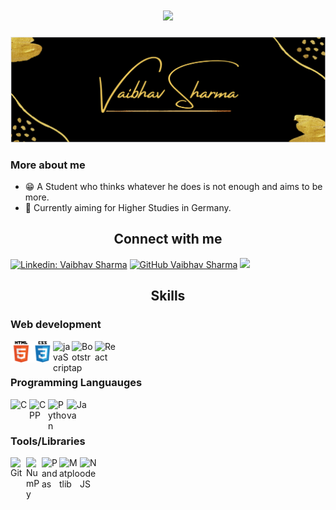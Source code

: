 <h1 align="center">
  <a href="https://git.io/typing-svg">
    <img src="https://readme-typing-svg.herokuapp.com/?lines=Greetings!👋;I'm+Vaibhav+Sharma...;This+is+my+profile!;Star+your+fav+repos⭐;Fork+them+as+well🍴;Have+a+great+time👍&center=true&size=30">
  </a>
</h1>

![Profile Banner](https://github.com/AlphaVS-76/AlphaVS-76/blob/master/Header.png?raw=true)
<br>

### More about me

- 😁 A Student who thinks whatever he does is not enough and aims to be more.
- 📖 Currently aiming for Higher Studies in Germany.

<!-- --- -->

<h2 align="center">Connect with me</h2>

[![Linkedin: Vaibhav Sharma](https://img.shields.io/badge/-LinkedIn-007bb6?style=flat-square&logo=Linkedin&logoColor=white&link=https://www.linkedin.com/in/vaibhav-sharma-17928b1a1/)](https://www.linkedin.com/in/vaibhav-sharma-17928b1a1/)
[![GitHub Vaibhav Sharma](https://img.shields.io/github/followers/AlphaVS-76?label=follow&style=social)](https://github.com/AlphaVS-76)
![](https://komarev.com/ghpvc/?username=AlphaVS-76&color=blueviolet)

<h2 align="center">Skills</h2>

<h3>Web development</h3>
<img align="left" alt="HTML5" width="34px" src="https://raw.githubusercontent.com/github/explore/80688e429a7d4ef2fca1e82350fe8e3517d3494d/topics/html/html.png" />
<img align="left" alt="CSS3" width="34px" src="https://raw.githubusercontent.com/github/explore/80688e429a7d4ef2fca1e82350fe8e3517d3494d/topics/css/css.png" />
<img align="left" alt="javaScript" width="30px" src="https://raw.githubusercontent.com/jmnote/z-icons/master/svg/javascript.svg" />
<img align="left" alt="Bootstrap" width="37px" src="https://upload.wikimedia.org/wikipedia/commons/thumb/b/b2/Bootstrap_logo.svg/512px-Bootstrap_logo.svg.png" />
<img align="left" alt="React" width="35px" src="https://cdn.cdnlogo.com/logos/r/85/react.svg" />
<br/><br/>
<h3>Programming Languauges</h3>
<img align="left" alt="C" width="30px" src="https://img.icons8.com/color/50/000000/c-programming.png"/>
<img align="left" alt="CPP" width="30px" src="https://www.freeiconspng.com/uploads/c--logo-icon-0.png"/>
<img align="left" alt="Python" width="30px" src="https://img.icons8.com/color/48/000000/python--v1.png"/>
<img align="left" alt="Java" width="32px" src="https://plumbr.io/app/uploads/2019/06/java.png"/>
<br/><br/>
<h3>Tools/Libraries</h3>
<img align="left" alt="Git" width="25px" src="https://git-scm.com/images/logos/downloads/Git-Icon-1788C.png" />
<img align="left" alt="NumPy" width="25px" src="https://seeklogo.com/images/N/numpy-logo-479C24EC79-seeklogo.com.png"/>
<img align="left" alt="Pandas" width="28px" src="https://upload.wikimedia.org/wikipedia/commons/thumb/2/22/Pandas_mark.svg/1200px-Pandas_mark.svg.png"/>
<img align="left" alt="Matplotlib" width="33px" src="https://upload.wikimedia.org/wikipedia/commons/thumb/0/01/Created_with_Matplotlib-logo.svg/2048px-Created_with_Matplotlib-logo.svg.png"/>
<img align="left" alt="NodeJS" width="32px" src="https://seeklogo.com/images/N/nodejs-logo-FBE122E377-seeklogo.com.png" />
